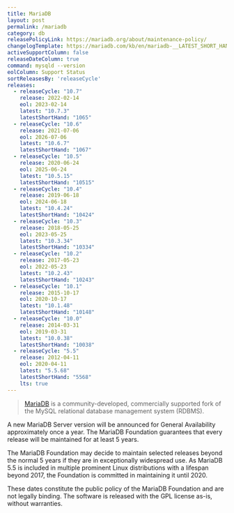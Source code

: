```yaml
---
title: MariaDB
layout: post
permalink: /mariadb
category: db
releasePolicyLink: https://mariadb.org/about/maintenance-policy/
changelogTemplate: https://mariadb.com/kb/en/mariadb-__LATEST_SHORT_HAND__-changelog/
activeSupportColumn: false
releaseDateColumn: true
command: mysqld --version
eolColumn: Support Status
sortReleasesBy: 'releaseCycle'
releases:
  - releaseCycle: "10.7"
    release: 2022-02-14
    eol: 2023-02-14
    latest: "10.7.3"
    latestShortHand: "1065"
  - releaseCycle: "10.6"
    release: 2021-07-06
    eol: 2026-07-06
    latest: "10.6.7"
    latestShortHand: "1067"
  - releaseCycle: "10.5"
    release: 2020-06-24
    eol: 2025-06-24
    latest: "10.5.15"
    latestShortHand: "10515"
  - releaseCycle: "10.4"
    release: 2019-06-18
    eol: 2024-06-18
    latest: "10.4.24"
    latestShortHand: "10424"
  - releaseCycle: "10.3"
    release: 2018-05-25
    eol: 2023-05-25
    latest: "10.3.34"
    latestShortHand: "10334"
  - releaseCycle: "10.2"
    release: 2017-05-23
    eol: 2022-05-23
    latest: "10.2.43"
    latestShortHand: "10243"
  - releaseCycle: "10.1"
    release: 2015-10-17
    eol: 2020-10-17
    latest: "10.1.48"
    latestShortHand: "10148"
  - releaseCycle: "10.0"
    release: 2014-03-31
    eol: 2019-03-31
    latest: "10.0.38"
    latestShortHand: "10038"
  - releaseCycle: "5.5"
    release: 2012-04-11
    eol: 2020-04-11
    latest: "5.5.68"
    latestShortHand: "5568"
    lts: true
---
```


> [MariaDB](https://mariadb.org/about/) is a community-developed, commercially supported fork of the MySQL relational database management system (RDBMS).

A new MariaDB Server version will be announced for General Availability approximately once a year. The MariaDB Foundation guarantees that every release will be maintained for at least 5 years.

The MariaDB Foundation may decide to maintain selected releases beyond the normal 5 years if they are in exceptionally widespread use. As MariaDB 5.5 is included in multiple prominent Linux distributions with a lifespan beyond 2017, the Foundation is committed in maintaining it until 2020.

These dates constitute the public policy of the MariaDB Foundation and are not legally binding. The software is released with the GPL license as-is, without warranties.

